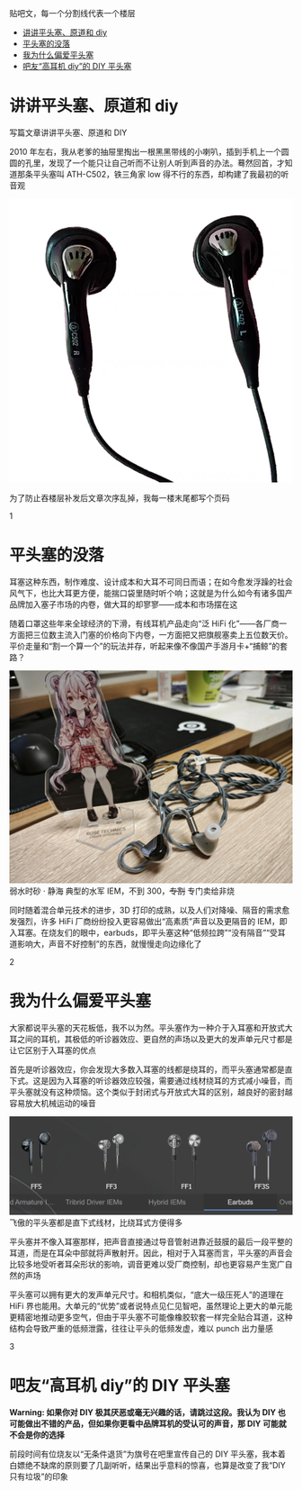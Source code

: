 贴吧文，每一个分割线代表一个楼层

- [讲讲平头塞、原道和 diy](#讲讲平头塞原道和-diy)
- [平头塞的没落](#平头塞的没落)
- [我为什么偏爱平头塞](#我为什么偏爱平头塞)
- [吧友“高耳机 diy”的 DIY 平头塞](#吧友高耳机-diy的-diy-平头塞)

# 讲讲平头塞、原道和 diy

写篇文章讲讲平头塞、原道和 DIY

2010 年左右，我从老爹的抽屉里掏出一根黑黑带线的小喇叭，插到手机上一个圆圆的孔里，发现了一个能只让自己听而不让别人听到声音的办法。蓦然回首，才知道那条平头塞叫 ATH-C502，铁三角家 low 得不行的东西，却构建了我最初的听音观

![c502](../../resource/ath%20c502.png)

为了防止吞楼层补发后文章次序乱掉，我每一楼末尾都写个页码

1

# 平头塞的没落

耳塞这种东西，制作难度、设计成本和大耳不可同日而语；在如今愈发浮躁的社会风气下，也比大耳更方便，能揣口袋里随时听个响；这就是为什么如今有诸多国产品牌加入塞子市场的内卷，做大耳的却寥寥——成本和市场摆在这

随着口罩这些年来全球经济的下滑，有线耳机产品走向“泛 HiFi 化”——各厂商一方面把三位数主流入门塞的价格向下内卷，一方面把又把旗舰塞卖上五位数天价。平价走量和“割一个算一个”的玩法并存，听起来像不像国产手游月卡+“捕鲸”的套路？

![静海](../../resource/静海.jpg)  
弱水时砂 · 静海 典型的水军 IEM，不到 300，~~专割~~ 专门卖给非烧

同时随着混合单元技术的进步，3D 打印的成熟，以及人们对降噪、隔音的需求愈发强烈，许多 HiFi 厂商纷纷投入更容易做出“高素质”声音以及更隔音的 IEM，即入耳塞。在烧友们的眼中，earbuds，即平头塞这种“低频拉跨”“没有隔音”“受耳道影响大，声音不好控制”的东西，就慢慢走向边缘化了

2

# 我为什么偏爱平头塞

大家都说平头塞的天花板低，我不以为然。平头塞作为一种介于入耳塞和开放式大耳之间的耳机，其极低的听诊器效应、更自然的声场以及更大的发声单元尺寸都是让它区别于入耳塞的优点

首先是听诊器效应，你会发现大多数入耳塞的线都是绕耳的，而平头塞通常都是直下式。这是因为入耳塞的听诊器效应较强，需要通过线材绕耳的方式减小噪音，而平头塞就没有这种烦恼。这个类似于封闭式与开放式大耳的区别，越良好的密封越容易放大机械运动的噪音

![fiio earbuds](../../resource/fiio%20earbuds.png)  
飞傲的平头塞都是直下式线材，比绕耳式方便得多

平头塞并不像入耳塞那样，把声音直接通过导音管射进靠近鼓膜的最后一段平整的耳道，而是在耳朵中部就将声散射开。因此，相对于入耳塞而言，平头塞的声音会比较多地受听者耳朵形状的影响，调音更难以受厂商控制，却也更容易产生宽广自然的声场

平头塞可以拥有更大的发声单元尺寸。和相机类似，“底大一级压死人”的道理在 HiFi 界也能用。大单元的“优势”或者说特点见仁见智吧，虽然理论上更大的单元能更精密地推动更多空气，但由于平头塞不可能像橡胶软套一样完全贴合耳道，这种结构会导致严重的低频泄露，往往让平头的低频发虚，难以 punch 出力量感

3

# 吧友“高耳机 diy”的 DIY 平头塞

**Warning: 如果你对 DIY 极其厌恶或毫无兴趣的话，请跳过这段。我认为 DIY 也可能做出不错的产品，但如果你更看中品牌耳机的受认可的声音，那 DIY 可能就不会是你的选择**

前段时间有位烧友以“无条件退货”为旗号在吧里宣传自己的 DIY 平头塞，我本着白嫖绝不缺席的原则要了几副听听，结果出乎意料的惊喜，也算是改变了我“DIY 只有垃圾”的印象

<!-- 总体，4.4 转双 mmcx 平衡线插 hdv820，对比 NiceHCK 原道二代单晶铜镀银和 HD800s 原线（其实主要是因为我没别的塞子，就用原道塞耳朵里感受下；然后用我为数不多适合 Critical Listening 的好的旗舰耳机 HD800s 做听音观矫正，不过缺点就是完全感受不出平头塞的所谓“声场”了；另外 HDV820 刚好有 1 个单端口 3 个平衡口这几个耳机插满摘起来方便）

萝莉 低频太少，声音特别干冷（Fires of Rubicon 1:37 这段尤其，和其他的对比一下就知道了）……然后声场也特别远，总体听起来就跟你用座机和人打电话，对方在电话另一边放音乐一样的感觉（点名批评 srh1840，声音和这坨东西十分神似），很难想象真的会有人喜欢这种声音？除非就是要面向这类癖好干冷声音的独特听众否则没啥必要留了（高尔基说适合 acg？不过我也不听日本电子女声，就不评价了）
我起个好听点的名字叫 凛冬，就是说这个又远又干瘪，还有种冷漠疏远的感觉

少女 太中正了！除了均衡外没啥显著的特点，就像那种 eq 到哈曼后的 dt990 一样！初烧可以玩玩这个调音准没错，把这幅耳机放到 acg 录音室去做最终混音监听，放到流行乐录音室去做最终混音监听是没问题的，毕竟干活不是欣赏音乐，找到正确的声音就行了。从另一方面来讲，这也是典型的杂食耳机，什么声音（除了大编制古典……有这需求的别考虑塞子了奥）基本都能对付对付（Fires of Rubicon 1:37 这段爆裂的瞬态居然也能还原得还行，可见单元素质确实不算差；6 Lieder 整首曲子下来高音也拿捏得还不错）。另外少女 16 和 17 的区别不大，我觉得没必要分开讲
少女这个名字我个人觉得不太恰当，这个调音这么中正为什么叫少女呢？叫比如 奇异点 什么的，就挺好，然后后续可以根据这个原型迭代，之所以叫奇异点就是它是第一代成熟的调音

壮汉 我听完觉得最有意思的耳机，它绝对不正确，但是爽！完全阉割特高频（1812 序曲 2:50 一听就知道），但是低音相当有力度！就是听电音的（Stained, Brutal Calamity 6:00 以及 Subhuman 人声部分）低频的泛音（不知道是不是这么叫，可能叫延展？）相当多，是刻意加了谐波失真吗？这个耳机我很喜欢拿来听 Stained, Brutal Calamity 和 Acheron 这两首曲子。特别牛逼的就是它的低音不会像索尼的 WH1000XM5 式的调音那样轰得头晕，突出低频而不轰头，这是很难得的。对于那些追求还原中正声音、ACG 的日本歌姬的华丽声音的人以及刚开始构建听音观的初烧来说这个耳机是不合适的，但是对于知道自己想要听什么的人，比如就喜欢死喉和 Mick Gordon 的 Glitch 金属中那些“电锯”元素的人，那用这个偶尔调剂下爽的一批！顺便，其实电子乐工程师可以用来混音的时候专门用来监听那些超低频的声音，俗称在这一频段上挑刺，说高端点就叫 Critical Listening。同时对于不喜欢刺耳超高频的人（Stained, Brutal Calamity 6:30 仔细听，有一条超高频类似管风琴声音的，这一段会被压下来，对比一下其他耳机就知道了），其实这个耳机也可以将这些类似管风琴的声音变得可接受地很多，就像是在高频率上进行了一个缩限
壮汉这个名字虽然恰当但不好听，不够吸引人，但它反而是这几个耳机里最具特色的一个，我个人是有点喜欢的，极度不正确但是爽，低频太爽了，从来没听过这种感觉！老烧交流会上我是很愿意掏一个这玩意出来和大家交流交流的，指不定突然就觉醒了某个老烧的金属魂
我建议改名叫 地狱歌手，因为我拿这个塞子听 Acheron 就是出自一个叫 Metal: Hellsinger 的游戏的原声带，这种低频也很适合这个名字，够刺激

贵妇 其实感觉就是在少女的基础上稍作调音修改，把人声偏低的频段和中高频段拉高了点，听 Hela。另一方面，在听女声的时候，不会把人声表现得很完整，会“收束”得比较快（Beauty Queen 0:20 歌词：in our li~~~ves 部分很明显），给人稍快节奏的感觉。我觉得这个耳机既然是被卖得最贵的，那肯定就是代表了高尔基本人的听音观，他觉得什么声音足够正确还能足够好听，它和少女相比就像拜亚的 T1 和 dt990，森海的 hd800s 和 hd650 一样，但是达不到这个区别程度。见仁见智，但我个人是觉得不值得比少女贵这么多的，就像你现在没能力做出 HD800，但是已经做出 HD600，然后非要把 HD600 调一下就称之为 HD800 一样，这不太妥。
对应 奇异点 这个名字，我会称之为 分歧点，原因就在文字和感受里了

Stained 1:46 背景低频我今天才听出来 -->
